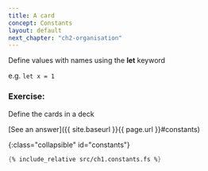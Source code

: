 ```yaml
---
title: A card
concept: Constants
layout: default
next_chapter: "ch2-organisation"
---
```


Define values with names using the __let__ keyword

e.g. `let x = 1 `

### Exercise:

Define the cards in a deck

[See an answer]({{ site.baseurl }}{{ page.url }}#constants)

{:class="collapsible" id="constants"}
```fsharp
{% include_relative src/ch1.constants.fs %}

```
